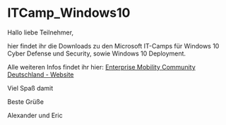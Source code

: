 # ITCamp_Windows10

Hallo liebe Teilnehmer,

hier findet ihr die Downloads zu den Microsoft IT-Camps für Windows 10 Cyber Defense und Security, sowie Windows 10 Deployment.

Alle weiteren Infos findet ihr hier: [Enterprise Mobility Community Deutschland - Website](http://www.entermo.de/it-camps/)

Viel Spaß damit

Beste Grüße

Alexander und Eric
